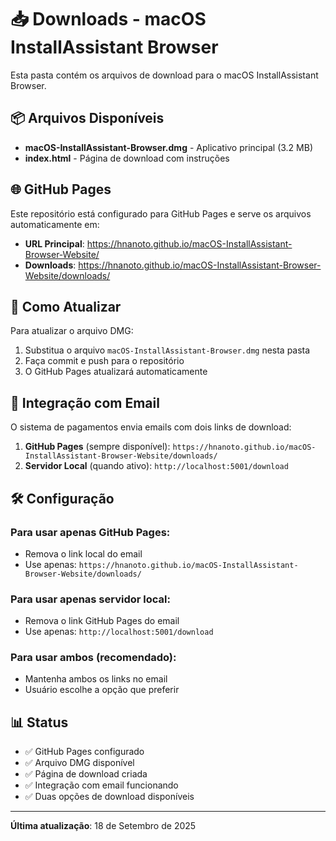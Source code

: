 # 📥 Downloads - macOS InstallAssistant Browser

Esta pasta contém os arquivos de download para o macOS InstallAssistant Browser.

## 📦 Arquivos Disponíveis

- **macOS-InstallAssistant-Browser.dmg** - Aplicativo principal (3.2 MB)
- **index.html** - Página de download com instruções

## 🌐 GitHub Pages

Este repositório está configurado para GitHub Pages e serve os arquivos automaticamente em:
- **URL Principal**: https://hnanoto.github.io/macOS-InstallAssistant-Browser-Website/
- **Downloads**: https://hnanoto.github.io/macOS-InstallAssistant-Browser-Website/downloads/

## 🔄 Como Atualizar

Para atualizar o arquivo DMG:

1. Substitua o arquivo `macOS-InstallAssistant-Browser.dmg` nesta pasta
2. Faça commit e push para o repositório
3. O GitHub Pages atualizará automaticamente

## 📧 Integração com Email

O sistema de pagamentos envia emails com dois links de download:

1. **GitHub Pages** (sempre disponível): `https://hnanoto.github.io/macOS-InstallAssistant-Browser-Website/downloads/`
2. **Servidor Local** (quando ativo): `http://localhost:5001/download`

## 🛠️ Configuração

### Para usar apenas GitHub Pages:
- Remova o link local do email
- Use apenas: `https://hnanoto.github.io/macOS-InstallAssistant-Browser-Website/downloads/`

### Para usar apenas servidor local:
- Remova o link GitHub Pages do email
- Use apenas: `http://localhost:5001/download`

### Para usar ambos (recomendado):
- Mantenha ambos os links no email
- Usuário escolhe a opção que preferir

## 📊 Status

- ✅ GitHub Pages configurado
- ✅ Arquivo DMG disponível
- ✅ Página de download criada
- ✅ Integração com email funcionando
- ✅ Duas opções de download disponíveis

---

**Última atualização**: 18 de Setembro de 2025
